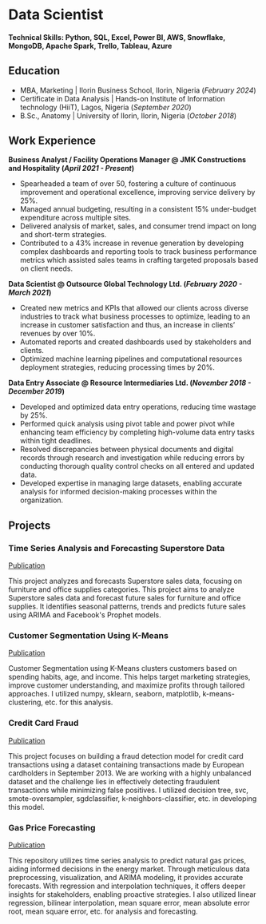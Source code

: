 # Data Scientist

#### Technical Skills: Python, SQL, Excel, Power BI, AWS, Snowflake, MongoDB, Apache Spark, Trello, Tableau, Azure


## Education
- MBA, Marketing | Ilorin Business School, Ilorin, Nigeria (_February 2024_)
- Certificate in Data Analysis | Hands-on Institute of Information technology (HiiT), Lagos, Nigeria (_September 2020_)							       		        		
- B.Sc., Anatomy | University of Ilorin, Ilorin, Nigeria (_October 2018_)



## Work Experience
**Business Analyst / Facility Operations Manager @ JMK Constructions and Hospitality (_April 2021 - Present_)**
- Spearheaded a team of over 50, fostering a culture of continuous improvement and operational excellence, improving service delivery by 25%.
- Managed annual budgeting, resulting in a consistent 15% under-budget expenditure across multiple sites.
- Delivered analysis of market, sales, and consumer trend impact on long and short-term strategies.
- Contributed to a 43% increase in revenue generation by developing complex dashboards and reporting tools to track business performance metrics which assisted sales teams in crafting targeted proposals based on client needs.

**Data Scientist @ Outsource Global Technology Ltd. (_February 2020 - March 2021_)**
- Created new metrics and KPIs that allowed our clients across diverse industries to track what business processes to optimize, leading to an increase in customer satisfaction and thus, an increase in clients’ revenues by over 10%.
- Automated reports and created dashboards used by stakeholders and clients.
- Optimized machine learning pipelines and computational resources deployment strategies, reducing processing times by 20%.

**Data Entry Associate @ Resource Intermediaries Ltd. (_November 2018 - December 2019_)**
- Developed and optimized data entry operations, reducing time wastage by 25%.
- Performed quick analysis using pivot table and power pivot while enhancing team efficiency by completing high-volume data entry tasks within tight deadlines.
- Resolved discrepancies between physical documents and digital records through research and investigation while reducing errors by conducting thorough quality control checks on all entered and updated data.
- Developed expertise in managing large datasets, enabling accurate analysis for informed decision-making processes within the organization.



## Projects
### Time Series Analysis and Forecasting Superstore Data
[Publication](https://github.com/AloRay/TIME-SERIES-ANALYSIS-AND-FORECASTING-SUPERSTORE-DATA)

This project analyzes and forecasts Superstore sales data, focusing on furniture and office supplies categories. This project aims to analyze Superstore sales data and forecast future sales for furniture and office supplies. It identifies seasonal patterns, trends and predicts future sales using ARIMA and Facebook's Prophet models.

### Customer Segmentation Using K-Means
[Publication](https://github.com/AloRay/CUSTOMER-SEGREGATION-K-MEANS-)

Customer Segmentation using K-Means clusters customers based on spending habits, age, and income. This helps target marketing strategies, improve customer understanding, and maximize profits through tailored approaches. I utilized numpy, sklearn, seaborn, matplotlib, k-means-clustering, etc. for this analysis.

###  Credit Card Fraud
[Publication](https://github.com/AloRay/CREDIT-CARD-FRAUD)

This project focuses on building a fraud detection model for credit card transactions using a dataset containing transactions made by European cardholders in September 2013. We are working with a highly unbalanced dataset and the challenge lies in effectively detecting fraudulent transactions while minimizing false positives. I utilized decision tree, svc, smote-oversampler, sgdclassifier, k-neighbors-classifier, etc. in developing this model.

###  Gas Price Forecasting
[Publication](https://github.com/AloRay/GAS-PRICE-FORECASTING)

This repository utilizes time series analysis to predict natural gas prices, aiding informed decisions in the energy market. Through meticulous data preprocessing, visualization, and ARIMA modeling, it provides accurate forecasts. With regression and interpolation techniques, it offers deeper insights for stakeholders, enabling proactive strategies. I also utilized linear regression, bilinear interpolation, mean square error, mean absolute error root, mean square error, etc. for analysis and forecasting.
